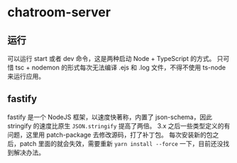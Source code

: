 # chatroom-server
## 运行
可以运行 start 或者 dev 命令，这是两种启动 Node + TypeScript 的方式。
只可惜 tsc + nodemon 的形式每次无法编译 .ejs 和 .log 文件，不得不使用 ts-node 来运行应用。
## fastify
fastify 是一个 NodeJS 框架，以速度快著称，内置了 json-schema，因此 stringify 的速度比原生 `JSON.stringify` 提高了两倍。
3.x 之后一些类型定义的有问题，这里用 patch-package 去修改源码，打了补丁包。
每次安装新的包之后，patch 里面的就会失效，需要重新 `yarn install --force` 一下，目前还没找到解决办法。